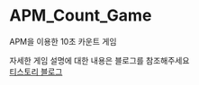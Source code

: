 # APM_Count_Game
APM을 이용한 10초 카운트 게임 <br>


자세한 게임 설명에 대한 내용은 블로그를 참조해주세요 <br>
[티스토리 블로그](https://www.google.com)

